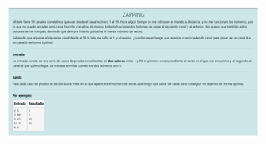 ![imagen del enunciado](https://github.com/EMAXSS05/ACEPTA-EL-RETO-ESTILO-FUNCIONAL/blob/main/enunciado_ZAPPING.png?raw=true)
